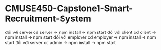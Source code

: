 # CMUSE450-Capstone1-Smart-Recruitment-System
đối với server
cd server -> npm install -> npm start 
đối với client
cd client -> npm install -> npm start
đối với employer
cd employer -> npm install -> npm start
đối với server
cd admin -> npm install -> npm start
